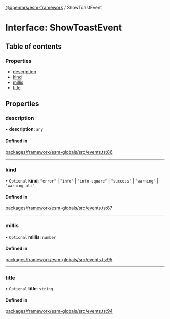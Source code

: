 [@openmrs/esm-framework](../API.md) / ShowToastEvent

# Interface: ShowToastEvent

## Table of contents

### Properties

- [description](ShowToastEvent.md#description)
- [kind](ShowToastEvent.md#kind)
- [millis](ShowToastEvent.md#millis)
- [title](ShowToastEvent.md#title)

## Properties

### description

• **description**: `any`

#### Defined in

[packages/framework/esm-globals/src/events.ts:86](https://github.com/jona42-ui/openmrs-esm-core/blob/main/packages/framework/esm-globals/src/events.ts#L86)

___

### kind

• `Optional` **kind**: ``"error"`` \| ``"info"`` \| ``"info-square"`` \| ``"success"`` \| ``"warning"`` \| ``"warning-alt"``

#### Defined in

[packages/framework/esm-globals/src/events.ts:87](https://github.com/jona42-ui/openmrs-esm-core/blob/main/packages/framework/esm-globals/src/events.ts#L87)

___

### millis

• `Optional` **millis**: `number`

#### Defined in

[packages/framework/esm-globals/src/events.ts:95](https://github.com/jona42-ui/openmrs-esm-core/blob/main/packages/framework/esm-globals/src/events.ts#L95)

___

### title

• `Optional` **title**: `string`

#### Defined in

[packages/framework/esm-globals/src/events.ts:94](https://github.com/jona42-ui/openmrs-esm-core/blob/main/packages/framework/esm-globals/src/events.ts#L94)
